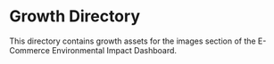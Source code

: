 # Growth Directory

This directory contains growth assets for the images section of the E-Commerce Environmental Impact Dashboard.
